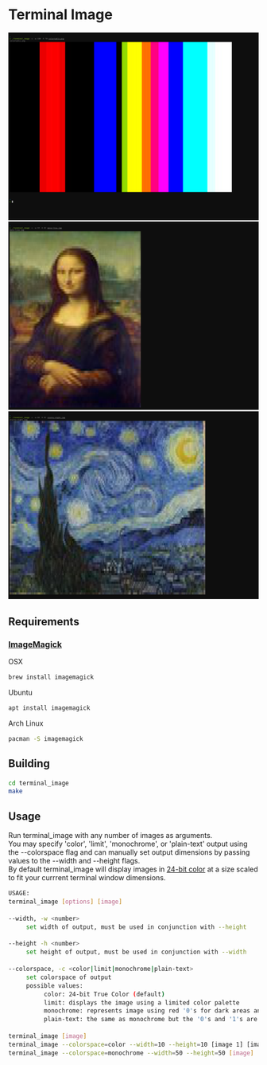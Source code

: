 # Terminal Image

![Example output using a color table image](docs/images/example_color-table.png)
![Example output using an image of Mona Lisa](docs/images/example_mona-lisa.png)
![Example output using an image of Starry Night](docs/images/example_starry-night.png)


## Requirements

### [ImageMagick](https://github.com/ImageMagick/ImageMagick)

OSX
```bash
brew install imagemagick
```
Ubuntu
```bash
apt install imagemagick
```
Arch Linux
```bash
pacman -S imagemagick
```

## Building

```bash
cd terminal_image
make
```

## Usage

Run terminal_image with any number of images as arguments.  
You may specify 'color', 'limit', 'monochrome', or 'plain-text' output using the --colorspace flag and can manually set output dimensions by passing values to the --width and --height flags.  
By default terminal_image will display images in [24-bit color](https://gist.github.com/XVilka/8346728) at a size scaled to fit your currrent terminal window dimensions.  

```bash
USAGE:
terminal_image [options] [image]

--width, -w <number>
     set width of output, must be used in conjunction with --height

--height -h <number>
     set height of output, must be used in conjunction with --width

--colorspace, -c <color|limit|monochrome|plain-text>
     set colorspace of output
     possible values:
          color: 24-bit True Color (default)
          limit: displays the image using a limited color palette
          monochrome: represents image using red '0's for dark areas and green '1's for light areas
          plain-text: the same as monochrome but the '0's and '1's are not colored

terminal_image [image]                                                                   # display an image in color scaled to fit your terminal window
terminal_image --colorspace=color --width=10 --height=10 [image 1] [image 2] [image 3]   # display multiple images in color at 10x10 scale
terminal_image --colorspace=monochrome --width=50 --height=50 [image]                    # display an image in monochrome mode at 50x50 scale
```
